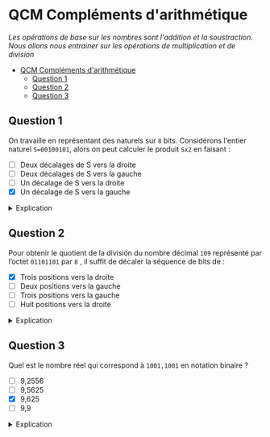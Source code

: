 # QCM Compléments d'arithmétique

*Les opérations de base sur les nombres sont l'addition et la soustraction. Nous allons nous entrainer sur les opérations de multiplication et de division*

- [QCM Compléments d'arithmétique](#qcm-compléments-darithmétique)
  - [Question 1](#question-1)
  - [Question 2](#question-2)
  - [Question 3](#question-3)


## Question 1

On travaille en représentant des naturels sur `8` bits. Considérons l'entier naturel `S=00100101`, alors on peut calculer le produit `Sx2` en faisant :

- [ ] Deux décalages de S vers la droite
- [ ] Deux décalages de S vers la gauche
- [ ] Un décalage de S vers la droite
- [X] Un décalage de S vers la gauche

<details>
<summary>Explication</summary>

Pour calculer le produit de `S` par 2, on doit décaler `S` vers la gauche d'un bit. Cela revient à multiplier `S` par `2` car le bit décalé vers la gauche représente une puissance de 2 plus élevée. Ainsi, le produit `Sx2` serait obtenu par un décalage de `S` vers la gauche, ce qui correspond à l'option `[Un décalage de S vers la gauche]`.

L'option `[Deux décalages de S vers la droite]` est incorrecte, car cela diviserait `S` par `4`, et l'option `[Deux décalages de S vers la gauche]` est également incorrecte car cela multiplierait `S` par `2` deux fois, donc cela équivaut à multiplier `S` par `4`.

En revanche, il convient de noter que pour obtenir `Sx2` en utilisant un seul décalage vers la gauche, cela ne suffit pas, car le résultat serait `01001010`, qui est égal à `42` et non pas `50`. Pour obtenir `Sx2`, il faudrait faire deux décalages vers la gauche pour multiplier par `4`, puis ajouter `S` décalé d'un bit vers la droite pour obtenir le résultat correct `Sx2 = 01001010` qui correspond à `50` en décimal.

</details>

## Question 2

Pour obtenir le quotient de la division du nombre décimal `109` représenté par l’octet `01101101` par `8` , il suffit de décaler la séquence de bits de :

- [X] Trois positions vers la droite
- [ ] Deux positions vers la gauche
- [ ] Trois positions vers la gauche
- [ ] Huit positions vers la droite

<details>
<summary>Explication</summary>

Pour diviser un nombre décimal par `8`, on peut simplement le diviser par `2` trois fois (puisque `8` est `2^3`). De manière similaire, pour diviser un nombre binaire par `2^3 = 8`, il suffit de le décaler vers la droite de `3` positions, car chaque décalage vers la droite de `1` position divise le nombre binaire par `2`. Donc, pour obtenir le quotient de la division du nombre décimal `109` représenté par l'octet `01101101` par `8`, il suffit de décaler la séquence de bits de trois positions vers la droite.

Le résultat de la division sera alors représenté par l'octet `00011010`, qui correspond au nombre décimal `26`.

</details>

## Question 3

Quel est le nombre réel qui correspond à `1001,1001` en notation binaire ?

- [ ] 9,2556
- [ ] 9,5625
- [X] 9,625
- [ ] 9,9

<details>
<summary>Explication</summary>

En notation binaire à virgule fixe, chaque bit à droite de la virgule correspond à une puissance négative de deux, en commençant par 1/2, 1/4, 1/8, etc.

Ainsi, `1001,1001` en binaire correspond à `9 + 1/2 + 1/16` en décimal, soit `9,5625`.

</details>
